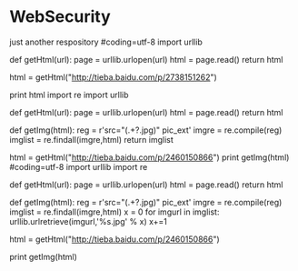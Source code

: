 # WebSecurity
just another respository
#coding=utf-8
import urllib

def getHtml(url):
    page = urllib.urlopen(url)
    html = page.read()
    return html

html = getHtml("http://tieba.baidu.com/p/2738151262")

print html
import re
import urllib

def getHtml(url):
    page = urllib.urlopen(url)
    html = page.read()
    return html

def getImg(html):
    reg = r'src="(.+?\.jpg)" pic_ext'
    imgre = re.compile(reg)
    imglist = re.findall(imgre,html)
    return imglist      
   
html = getHtml("http://tieba.baidu.com/p/2460150866")
print getImg(html)
#coding=utf-8
import urllib
import re

def getHtml(url):
    page = urllib.urlopen(url)
    html = page.read()
    return html

def getImg(html):
    reg = r'src="(.+?\.jpg)" pic_ext'
    imgre = re.compile(reg)
    imglist = re.findall(imgre,html)
    x = 0
    for imgurl in imglist:
        urllib.urlretrieve(imgurl,'%s.jpg' % x)
        x+=1


html = getHtml("http://tieba.baidu.com/p/2460150866")

print getImg(html)

